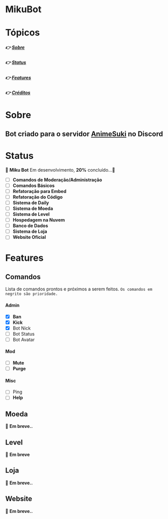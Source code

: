 # MikuBot

# Tópicos

##### 👉 [Sobre](#sobre)

##### 👉 [Status](#status)

##### 👉 [Features](#features)

##### 👉 [Créditos](#créditos)

# Sobre

## Bot criado para o servidor [AnimeSuki](https://discord.com/invite/PU9py7u) no Discord

# Status

🚧 **Miku Bot** Em desenvolvimento, **20%** concluído...🚧

- [ ] **Comandos de Moderação/Administração**
- [ ] **Comandos Básicos**
- [ ] **Refatoração para Embed**
- [ ] **Refatoração do Código**
- [ ] **Sistema de Daily**
- [ ] **Sistema de Moeda**
- [ ] **Sistema de Level**
- [ ] **Hospedagem na Nuvem**
- [ ] **Banco de Dados**
- [ ] **Sistema de Loja**
- [ ] **Website Oficial**

# Features

## Comandos

Lista de comandos prontos e próximos a serem feitos.
`Os comandos em negrito são prioridade.`

#### Admin

- [x] **Ban**
- [x] **Kick**
- [x] Bot Nick
- [ ] Bot Status
- [ ] Bot Avatar

#### Mod

- [ ] **Mute**
- [ ] **Purge**

#### Misc

- [ ] Ping
- [ ] **Help**

## Moeda

🚧 **Em breve..**

## Level

🚧 **Em breve**

## Loja

🚧 **Em breve..**

## Website

🚧 **Em breve..**
